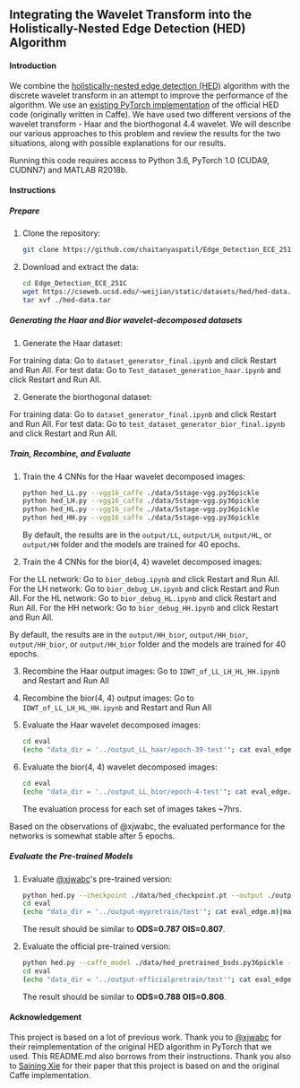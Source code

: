 ## Integrating the Wavelet Transform into the Holistically-Nested Edge Detection (HED) Algorithm

#### Introduction

We combine the [holistically-nested edge detection (HED)](https://arxiv.org/abs/1504.06375) algorithm with the discrete wavelet transform in an attempt to improve the performance of the algorithm. We use an [existing PyTorch implementation](https://github.com/xwjabc/hed) of the official HED code (originally written in Caffe). We have used two different versions of the wavelet transform - Haar and the biorthogonal 4.4 wavelet. We will describe our various approaches to this problem and review the results for the two situations, along with possible explanations for our results. 

Running this code requires access to Python 3.6, PyTorch 1.0 (CUDA9, CUDNN7) and MATLAB R2018b.

#### Instructions

##### Prepare

1. Clone the repository:

   ```bash
   git clone https://github.com/chaitanyaspatil/Edge_Detection_ECE_251C.git
   ```

2. Download and extract the data:

   ```bash
   cd Edge_Detection_ECE_251C
   wget https://cseweb.ucsd.edu/~weijian/static/datasets/hed/hed-data.tar
   tar xvf ./hed-data.tar
   ```
##### Generating the Haar and Bior wavelet-decomposed datasets

1. Generate the Haar dataset: 

For training data: Go to `dataset_generator_final.ipynb` and click Restart and Run All.
For test data: Go to `Test_dataset_generation_haar.ipynb` and click Restart and Run All.

2. Generate the biorthogonal dataset:

For training data: Go to `dataset_generator_final.ipynb` and click Restart and Run All.
For test data: Go to `test_dataset_generator_bior_final.ipynb` and click Restart and Run All.

##### Train, Recombine, and Evaluate

1. Train the 4 CNNs for the Haar wavelet decomposed images:

   ```bash
   python hed_LL.py --vgg16_caffe ./data/5stage-vgg.py36pickle
   python hed_LH.py --vgg16_caffe ./data/5stage-vgg.py36pickle
   python hed_HL.py --vgg16_caffe ./data/5stage-vgg.py36pickle
   python hed_HH.py --vgg16_caffe ./data/5stage-vgg.py36pickle
   ```
   
   By default, the results are in the `output/LL`, `output/LH`, `output/HL`, or `output/HH` folder and the models are trained for 40 epochs. 
   
2. Train the 4 CNNs for the bior(4, 4) wavelet decomposed images:

For the LL network: Go to `bior_debug.ipynb` and click Restart and Run All.
For the LH network: Go to `bior_debug_LH.ipynb` and click Restart and Run All.
For the HL network: Go to `bior_debug_HL.ipynb` and click Restart and Run All.
For the HH network: Go to `bior_debug_HH.ipynb` and click Restart and Run All.
   
   By default, the results are in the `output/HH_bior`, `output/HH_bior`, `output/HH_bior`, or `output/HH_bior` folder and the models are trained for 40 epochs. 

3. Recombine the Haar output images:
Go to `IDWT_of_LL_LH_HL_HH.ipynb` and Restart and Run All

4. Recombine the bior(4, 4) output images:
Go to `IDWT_of_LL_LH_HL_HH.ipynb` and Restart and Run All

5. Evaluate the Haar wavelet decomposed images:

   ```bash
   cd eval
   (echo "data_dir = '../output_LL_haar/epoch-39-test'"; cat eval_edge.m)|matlab -nodisplay -nodesktop -nosplash
   ```
   

6. Evaluate the bior(4, 4) wavelet decomposed images:

   ```bash
   cd eval
   (echo "data_dir = '../output_LL_bior/epoch-4-test'"; cat eval_edge.m)|matlab -nodisplay -nodesktop -nosplash
   ```

   The evaluation process for each set of images takes ~7hrs.

Based on the observations of @xjwabc, the evaluated performance for the networks is somewhat stable after 5 epochs.

##### Evaluate the Pre-trained Models

1. Evaluate [@xjwabc](https://github.com/xwjabc/)'s pre-trained version:

   ```bash
   python hed.py --checkpoint ./data/hed_checkpoint.pt --output ./output-mypretrain --test
   cd eval
   (echo "data_dir = '../output-mypretrain/test'"; cat eval_edge.m)|matlab -nodisplay -nodesktop -nosplash
   ```

   The result should be similar to **ODS=0.787 OIS=0.807**.

2. Evaluate the official pre-trained version:

   ```bash
   python hed.py --caffe_model ./data/hed_pretrained_bsds.py36pickle --output ./output-officialpretrain --test
   cd eval
   (echo "data_dir = '../output-officialpretrain/test'"; cat eval_edge.m)|matlab -nodisplay -nodesktop -nosplash
   ```

   The result should be similar to **ODS=0.788 OIS=0.806**.

#### Acknowledgement

This project is based on a lot of previous work. Thank you to [@xjwabc](https://github.com/xwjabc/hed) for their reimplementation of the original HED algorithm in PyTorch that we used. This README.md also borrows from their instructions. Thank you also to [Saining Xie](https://github.com/s9xie/hed) for their paper that this project is based on and the original Caffe implementation. 

